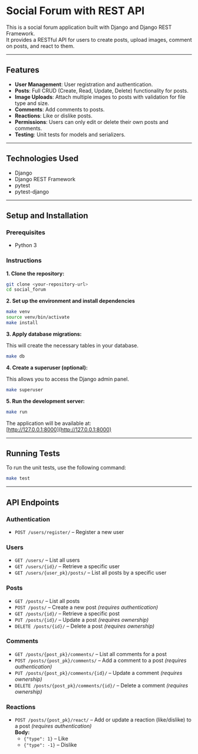 # Social Forum with REST API

This is a social forum application built with Django and Django REST Framework.  
It provides a RESTful API for users to create posts, upload images, comment on posts, and react to them.

---

## Features

- **User Management**: User registration and authentication.
- **Posts**: Full CRUD (Create, Read, Update, Delete) functionality for posts.
- **Image Uploads**: Attach multiple images to posts with validation for file type and size.
- **Comments**: Add comments to posts.
- **Reactions**: Like or dislike posts.
- **Permissions**: Users can only edit or delete their own posts and comments.
- **Testing**: Unit tests for models and serializers.

---

## Technologies Used

- Django  
- Django REST Framework
- pytest  
- pytest-django

---

## Setup and Installation

### Prerequisites

- Python 3

### Instructions

**1. Clone the repository:**

```bash
git clone <your-repository-url>
cd social_forum
```

**2. Set up the environment and install dependencies**

```bash
make venv
source venv/bin/activate
make install
```

**3. Apply database migrations:**

This will create the necessary tables in your database.

```bash
make db
```

**4. Create a superuser (optional):**

This allows you to access the Django admin panel.

```bash
make superuser
```

**5. Run the development server:**

```bash
make run
```

The application will be available at:  
[http://127.0.0.1:8000](http://127.0.0.1:8000)

---

## Running Tests

To run the unit tests, use the following command:

```bash
make test
```

---

## API Endpoints

### Authentication

- `POST /users/register/` – Register a new user

### Users

- `GET /users/` – List all users  
- `GET /users/{id}/` – Retrieve a specific user  
- `GET /users/{user_pk}/posts/` – List all posts by a specific user

### Posts

- `GET /posts/` – List all posts  
- `POST /posts/` – Create a new post *(requires authentication)*  
- `GET /posts/{id}/` – Retrieve a specific post  
- `PUT /posts/{id}/` – Update a post *(requires ownership)*  
- `DELETE /posts/{id}/` – Delete a post *(requires ownership)*

### Comments

- `GET /posts/{post_pk}/comments/` – List all comments for a post  
- `POST /posts/{post_pk}/comments/` – Add a comment to a post *(requires authentication)*  
- `PUT /posts/{post_pk}/comments/{id}/` – Update a comment *(requires ownership)*  
- `DELETE /posts/{post_pk}/comments/{id}/` – Delete a comment *(requires ownership)*

### Reactions

- `POST /posts/{post_pk}/react/` – Add or update a reaction (like/dislike) to a post *(requires authentication)*  
  **Body:**  
  - `{"type": 1}` – Like  
  - `{"type": -1}` – Dislike
